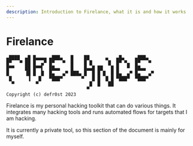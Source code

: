 ```yaml
---
description: Introduction to Firelance, what it is and how it works
---
```


# Firelance

```
▄████  ▄█ █▄▄▄▄ ▄███▄   █    ██      ▄   ▄█▄    ▄███▄   
█▀   ▀ ██ █  ▄▀ █▀   ▀  █    █ █      █  █▀ ▀▄  █▀   ▀  
█▀▀    ██ █▀▀▌  ██▄▄    █    █▄▄█ ██   █ █   ▀  ██▄▄    
█      ▐█ █  █  █▄   ▄▀ ███▄ █  █ █ █  █ █▄  ▄▀ █▄   ▄▀ 
 █      ▐   █   ▀███▀       ▀   █ █  █ █ ▀███▀  ▀███▀   
  ▀        ▀                   █  █   ██                
                              ▀                         
Copyright (c) defr0st 2023
```

Firelance is my personal hacking toolkit that can do various things. It integrates many hacking tools and runs automated flows for targets that I am hacking.

It is currently a private tool, so this section of the document is mainly for myself.
